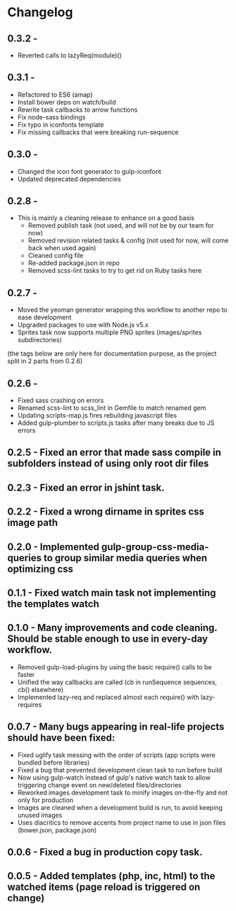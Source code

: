 # Changelog 
## 0.3.2 -
  * Reverted calls to lazyReq(module)()  
## 0.3.1 -  
  * Refactored to ES6 (amap)
  * Install bower deps on watch/build
  * Rewrite task callbacks to arrow functions  
  * Fix node-sass bindings  
  * Fix typo in iconfonts template  
  * Fix missing callbacks that were breaking run-sequence  
## 0.3.0 - 
  * Changed the icon font generator to gulp-iconfont  
  * Updated deprecated dependencies  
## 0.2.8 -
  * This is mainly a cleaning release to enhance on a good basis 
    * Removed publish task (not used, and will not be by our team for now)
    * Removed revision related tasks & config (not used for now, will come back when used again)
    * Cleaned config file
    * Re-added package.json in repo
    * Removed scss-lint tasks to try to get rid on Ruby tasks here
## 0.2.7 - 
  * Moved the yeoman generator wrapping this workflow to another repo to ease development  
  * Upgraded packages to use with Node.js v5.x
  * Sprites task now supports multiple PNG sprites (images/sprites subdirectories)  

(the tags below are only here for documentation purpose, as the project split in 2 parts from 0.2.6)  

## 0.2.6 -
  * Fixed sass crashing on errors  
  * Renamed scss-lint to scss_lint in Gemfile to match renamed gem  
  * Updating scripts-map.js fires rebuilding javascript files
  * Added gulp-plumber to scripts.js tasks after many breaks due to JS errors

## 0.2.5 - Fixed an error that made sass compile in subfolders instead of using only root dir files  

## 0.2.3 - Fixed an error in jshint task.  

## 0.2.2 - Fixed a wrong dirname in sprites css image path  

## 0.2.0 - Implemented gulp-group-css-media-queries to group similar media queries when optimizing css    

## 0.1.1 - Fixed watch main task not implementing the templates watch    

## 0.1.0 - Many improvements and code cleaning. Should be stable enough to use in every-day workflow.  
  * Removed gulp-load-plugins by using the basic require() calls to be faster  
  * Unified the way callbacks are called (cb in runSequence sequences, cb() elsewhere)  
  * Implemented lazy-req and replaced almost each require() with lazy-requires  

## 0.0.7 - Many bugs appearing in real-life projects should have been fixed:  
  * Fixed uglify task messing with the order of scripts (app scripts were bundled before libraries)  
  * Fixed a bug that prevented development clean task to run before build  
  * Now using gulp-watch instead of gulp's native watch task to allow triggering change event on new/deleted files/directories  
  * Reworked images development task to minify images on-the-fly and not only for production  
  * Images are cleaned when a development build is run, to avoid keeping unused images
  * Uses diacritics to remove accents from project name to use in json files (bower.json, package.json)

## 0.0.6 - Fixed a bug in production copy task.  

## 0.0.5 - Added templates (php, inc, html) to the watched items (page reload is triggered on change)  
